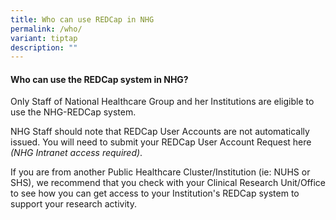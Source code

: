 ```yaml
---
title: Who can use REDCap in NHG
permalink: /who/
variant: tiptap
description: ""
---
```

<h4>Who can use the REDCap system in NHG?</h4>
<p>Only Staff of National Healthcare Group and her Institutions are eligible
to use the NHG-REDCap system.</p>
<p></p>
<p>NHG Staff should note that REDCap User Accounts are not automatically
issued. You will need to submit your REDCap User Account Request here <em>(NHG Intranet access required)</em>.</p>
<p></p>
<p>If you are from another Public Healthcare Cluster/Institution (ie: NUHS
or SHS), we recommend that you check with your Clinical Research Unit/Office
to see how you can get access to your Institution's REDCap system to support
your research activity.</p>